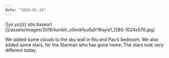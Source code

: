 ```yaml
---
date: "2016-01-14"
---
```


![yo yo]({{ site.baseurl }}/assets/images/2016/tumblr_o0xvkfyu5a1r16syio1_1280-1024x576.jpg)

We added some clouds to the sky wall in Riu and Pau’s bedroom. We also added some stars, for the Starman who has gone home. The stars look very different today.
